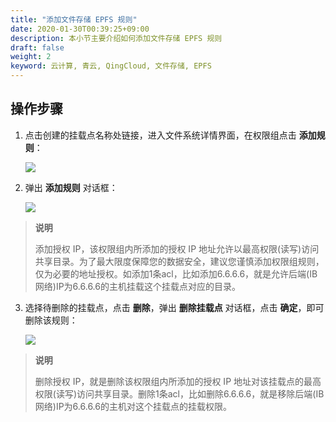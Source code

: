```yaml
---
title: "添加文件存储 EPFS 规则"
date: 2020-01-30T00:39:25+09:00
description: 本小节主要介绍如何添加文件存储 EPFS 规则
draft: false
weight: 2
keyword: 云计算, 青云, QingCloud, 文件存储, EPFS
---
```


## 操作步骤

1. 点击创建的挂载点名称处链接，进入文件系统详情界面，在权限组点击 **添加规则**：

   ![](/storage/epfs/_images/epfs6.png)
   
2. 弹出 **添加规则** 对话框：

   ![](/storage/epfs/_images/epfs7.png)

> **说明**
>
> 添加授权 IP，该权限组内所添加的授权 IP 地址允许以最高权限(读写)访问共享目录。为了最大限度保障您的数据安全，建议您谨慎添加权限组规则，仅为必要的地址授权。如添加1条acl，比如添加6.6.6.6，就是允许后端(IB网络)IP为6.6.6.6的主机挂载这个挂载点对应的目录。

3. 选择待删除的挂载点，点击 **删除**，弹出 **删除挂载点** 对话框，点击 **确定**，即可删除该规则：

   ![](/storage/epfs/_images/epfs8.png)

> **说明**
>
> 删除授权 IP，就是删除该权限组内所添加的授权 IP 地址对该挂载点的最高权限(读写)访问共享目录。删除1条acl，比如删除6.6.6.6，就是移除后端(IB网络)IP为6.6.6.6的主机对这个挂载点的挂载权限。
>

